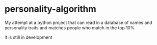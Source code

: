 # personality-algorithm
My attempt at a python project that can read in a database of names and personality traits and matches people who match in the top 10%

It is still in development
